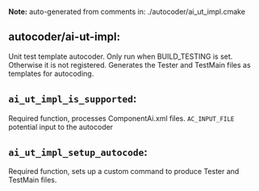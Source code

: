 **Note:** auto-generated from comments in: ./autocoder/ai_ut_impl.cmake

## autocoder/ai-ut-impl:

Unit test template autocoder. Only run when BUILD_TESTING is set. Otherwise it is not registered. Generates the
Tester and TestMain files as templates for autocoding.


## `ai_ut_impl_is_supported`:

Required function, processes ComponentAi.xml files.
`AC_INPUT_FILE` potential input to the autocoder


## `ai_ut_impl_setup_autocode`:

Required function, sets up a custom command to produce Tester and TestMain files.


